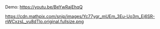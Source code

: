 Demo: https://youtu.be/BeYwRajEhqQ 

https://cdn.mathpix.com/snip/images/Yc77ygr_mUEm_3Eu-Uo3m_Ej6SR-nWCxzsL_vu8dTlo.original.fullsize.png
